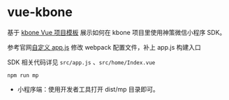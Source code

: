 # vue-kbone

基于 [kbone Vue 项目模板](https://developers.weixin.qq.com/miniprogram/kbone/docs/guide/quickstart.html#%E4%BD%BF%E7%94%A8%E6%A8%A1%E6%9D%BF%E5%BF%AB%E9%80%9F%E5%BC%80%E5%8F%91) 展示如何在 kbone 项目里使用神策微信小程序 SDK。

参考官网[自定义 app.js](https://developers.weixin.qq.com/miniprogram/kbone/docs/guide/advanced.html#%E8%87%AA%E5%AE%9A%E4%B9%89-app-js-%E5%92%8C-app-wxss) 修改 webpack 配置文件，补上 app.js 构建入口

SDK 相关代码详见 `src/app.js` 、`src/home/Index.vue` 


```
npm run mp
```
* 小程序端：使用开发者工具打开 dist/mp 目录即可。